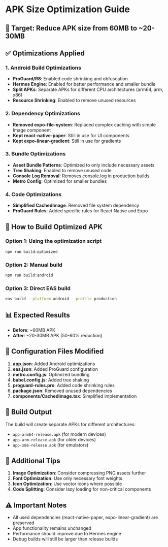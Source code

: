 # APK Size Optimization Guide

## 🎯 Target: Reduce APK size from 60MB to ~20-30MB

## ✅ Optimizations Applied

### 1. **Android Build Optimizations**
- **ProGuard/R8**: Enabled code shrinking and obfuscation
- **Hermes Engine**: Enabled for better performance and smaller bundle
- **Split APKs**: Separate APKs for different CPU architectures (arm64, arm, x86)
- **Resource Shrinking**: Enabled to remove unused resources

### 2. **Dependency Optimizations**
- **Removed expo-file-system**: Replaced complex caching with simple Image component
- **Kept react-native-paper**: Still in use for UI components
- **Kept expo-linear-gradient**: Still in use for gradients

### 3. **Bundle Optimizations**
- **Asset Bundle Patterns**: Optimized to only include necessary assets
- **Tree Shaking**: Enabled to remove unused code
- **Console Log Removal**: Removes console.log in production builds
- **Metro Config**: Optimized for smaller bundles

### 4. **Code Optimizations**
- **Simplified CachedImage**: Removed file system dependency
- **ProGuard Rules**: Added specific rules for React Native and Expo

## 🚀 How to Build Optimized APK

### Option 1: Using the optimization script
```bash
npm run build:optimized
```

### Option 2: Manual build
```bash
npm run build:android
```

### Option 3: Direct EAS build
```bash
eas build --platform android --profile production
```

## 📊 Expected Results

- **Before**: ~60MB APK
- **After**: ~20-30MB APK (50-60% reduction)

## 🔧 Configuration Files Modified

1. **app.json**: Added Android optimizations
2. **eas.json**: Added ProGuard configuration
3. **metro.config.js**: Optimized bundling
4. **babel.config.js**: Added tree shaking
5. **proguard-rules.pro**: Added code shrinking rules
6. **package.json**: Removed unused dependencies
7. **components/CachedImage.tsx**: Simplified implementation

## 📱 Build Output

The build will create separate APKs for different architectures:
- `app-arm64-release.apk` (for modern devices)
- `app-arm-release.apk` (for older devices)
- `app-x86-release.apk` (for emulators)

## 🎯 Additional Tips

1. **Image Optimization**: Consider compressing PNG assets further
2. **Font Optimization**: Use only necessary font weights
3. **Icon Optimization**: Use vector icons where possible
4. **Code Splitting**: Consider lazy loading for non-critical components

## ⚠️ Important Notes

- All used dependencies (react-native-paper, expo-linear-gradient) are preserved
- App functionality remains unchanged
- Performance should improve due to Hermes engine
- Debug builds will still be larger than release builds
